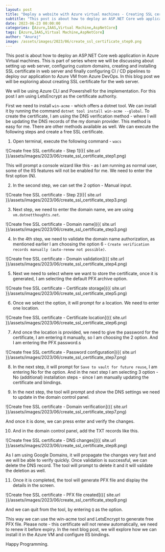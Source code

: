 ```yaml
---
layout: post
title: "Deploy a website with Azure virtual machines - Creating SSL certificates"
subtitle: "This post is about how to deploy an ASP.NET Core web application in Azure Virtual machines"
date: 2023-06-23 00:00:00
categories: [Azure,IAAS,Virtual Machine,AspNetCore]
tags: [Azure,IAAS,Virtual Machine,AspNetCore]
author: "Anuraj"
image: /assets/images/2023/06/create_ssl_certificate_step9.png
---
```


This post is about how to deploy an ASP.NET Core web application in Azure Virtual machines. This is part of series where we will be discussing about setting up web server, configuring custom domains, creating and installing SSL certificate in web server and finally configuring CI / CD pipelines to deploy our application to Azure VM from Azure DevOps. In this blog post we will be exploring about creating SSL certificate for the web server.

We will be using Azure CLI and Powershell for the implementation. For this post I am using LetsEncrypt as the certificate authority. 

First we need to install `win-acme` - which offers a dotnet tool. We can install it by running the command `dotnet tool install win-acme --global`. To create the certificate, I am using the DNS verification method - where I will be updating the DNS records of the my domain provider. This method is easy for me. There are other methods available as well. We can execute the following steps and create a free SSL certificate.

1. Open terminal, execute the following command - `wacs`

![Create free SSL certificate - Step 1]({{ site.url }}/assets/images/2023/06/create_ssl_certificate_step1.png)

This will prompt a console wizard like this - as I am running as normal user, some of the IIS features will not be enabled for me. We need to enter the first option (N).

2. In the second step, we can set the 2 option - Manual input.

![Create free SSL certificate - Step 2]({{ site.url }}/assets/images/2023/06/create_ssl_certificate_step3.png)

3. Next step, we need to enter the domain name, we are using `vm.dotnetthoughts.net`.

![Create free SSL certificate - Domain name]({{ site.url }}/assets/images/2023/06/create_ssl_certificate_step3.png)

4. In the 4th step, we need to validate the domain name authorization, as mentioned earlier I am choosing the option 6 - `Create verification records manually (auto-renew not possible)`.

![Create free SSL certificate - Domain validation]({{ site.url }}/assets/images/2023/06/create_ssl_certificate_step4.png)

5. Next we need to select where we want to store the certificate, once it is generated, I am selecting the default PFX archive option.

![Create free SSL certificate - Certificate storage]({{ site.url }}/assets/images/2023/06/create_ssl_certificate_step5.png)

6. Once we select the option, it will prompt for a location. We need to enter one location.

![Create free SSL certificate - Certificate location]({{ site.url }}/assets/images/2023/06/create_ssl_certificate_step6.png)

7. And once the location is provided, we need to give the password for the certificate, I am entering it manually, so I am choosing the 2 option. And I am entering the PFX password.s

![Create free SSL certificate - Password configuration]({{ site.url }}/assets/images/2023/06/create_ssl_certificate_step7.png)

8. In the next step, it will prompt for `Save to vault for future reuse`, I am entering No for the option. And in the next step I am selecting 3 option -  No (additional) installation steps - since I am manually updating the certificate and bindings.

9. In the next step, the tool will prompt and show the DNS settings we need to update in the domain control panel. 

![Create free SSL certificate - Domain verification]({{ site.url }}/assets/images/2023/06/create_ssl_certificate_step7.png)

And once it is done, we can press enter and verify the changes.

10. And in the domain control panel, add the TXT records like this.

![Create free SSL certificate - DNS changes]({{ site.url }}/assets/images/2023/06/create_ssl_certificate_step8.png)

As I am using Google Domains, it will propagate the changes very fast and we will be able to verify quickly. Once validation is successful, we can delete the DNS record. The tool will prompt to delete it and it will validate the deletion as well.

11. Once it is completed, the tool will generate PFX file and display the details in the screen.

![Create free SSL certificate - PFX file created]({{ site.url }}/assets/images/2023/06/create_ssl_certificate_step9.png)

And we can quit from the tool, by entering `Q` as the option.

This way we can use the win-acme tool and LetsEncrypt to generate free PFX file. Please note - this certificate will not renew automatically, we need to renew it before expiry. In the next blog post, we will explore how we can install it in the Azure VM and configure IIS bindings.

Happy Programming.